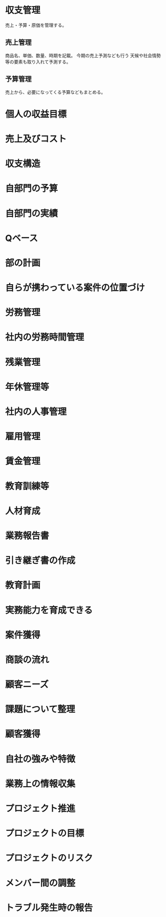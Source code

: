
# 収支管理

売上・予算・原価を管理する。

## 売上管理

商品名、単価、数量、時期を記載。
今期の売上予測なども行う
天候や社会情勢等の要素も取り入れて予測する。

## 予算管理

売上から、必要になってくる予算などもまとめる。

# 個人の収益目標

# 売上及びコスト

# 収支構造

# 自部門の予算

# 自部門の実績

# Qベース

# 部の計画

# 自らが携わっている案件の位置づけ

# 労務管理

# 社内の労務時間管理

# 残業管理

# 年休管理等

# 社内の人事管理

# 雇用管理

# 賃金管理

# 教育訓練等

# 人材育成

# 業務報告書

# 引き継ぎ書の作成

# 教育計画

# 実務能力を育成できる

# 案件獲得

# 商談の流れ

# 顧客ニーズ

# 課題について整理

# 顧客獲得

# 自社の強みや特徴

# 業務上の情報収集

# プロジェクト推進

# プロジェクトの目標

# プロジェクトのリスク

# メンバー間の調整

# トラブル発生時の報告